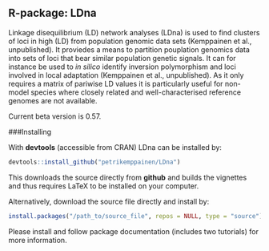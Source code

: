 R-package: LDna
-------------

Linkage disequilibrium (LD) network analyses (LDna) is used to find clusters of loci in high  (LD) from population genomic data sets (Kemppainen et al., unpublished). It proviedes a means to partition pouplation genomics data into sets of loci that bear similar population genetic signals. It can for instance be used to *in silico* identify inversion polymorphism and loci involved in local adaptation (Kemppainen et al., unpublished). As it only requires a matrix of pariwise LD values it is particularly useful for non-model species where closely related and well-characterised reference genomes are not available.

Current beta version is 0.57.

###Installing

With **devtools** (accessible from CRAN) LDna can be installed by:
```r
devtools::install_github("petrikemppainen/LDna")
```
This downloads the source directly from **github** and builds the vignettes and thus requires LaTeX to be installed on your computer.

Alternatively, download the source file directly and install by:
```r
install.packages("/path_to/source_file", repos = NULL, type = "source")
```
Please install and follow package documentation (includes two tutorials) for more information.